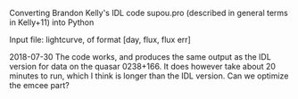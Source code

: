 Converting Brandon Kelly's IDL code supou.pro (described in general terms in Kelly+11) into Python

Input file: lightcurve, of format [day, flux, flux err]

2018-07-30
The code works, and produces the same output as the IDL version for data on the quasar 0238+166. It does however take about 20 minutes to run, which I think is longer than the IDL version. Can we optimize the emcee part?
